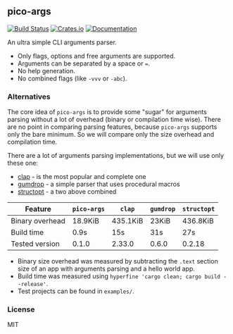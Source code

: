 ## pico-args
[![Build Status](https://travis-ci.org/RazrFalcon/pico-args.svg?branch=master)](https://travis-ci.org/RazrFalcon/pico-args)
[![Crates.io](https://img.shields.io/crates/v/pico-args.svg)](https://crates.io/crates/pico-args)
[![Documentation](https://docs.rs/pico-args/badge.svg)](https://docs.rs/pico-args)

An ultra simple CLI arguments parser.

- Only flags, options and free arguments are supported.
- Arguments can be separated by a space or `=`.
- No help generation.
- No combined flags (like `-vvv` or `-abc`).

### Alternatives

The core idea of `pico-args` is to provide some "sugar" for arguments parsing without
a lot of overhead (binary or compilation time wise).
There are no point in comparing parsing features, because `pico-args` supports
only the bare minimum. So we will compare only the size overhead and compilation time.

There are a lot of arguments parsing implementations, but we will use only these one:

- [clap](https://crates.io/crates/clap) - is the most popular and complete one
- [gumdrop](https://crates.io/crates/gumdrop) - a simple parser that uses procedural macros
- [structopt](https://crates.io/crates/structopt) - a two above combined

| Feature | `pico-args` | `clap` | `gumdrop` | `structopt` |
---|---|---|---|---
| Binary overhead | 18.9KiB | 435.1KiB | 23KiB | 436.8KiB |
| Build time | 0.9s | 15s | 31s | 27s |
| Tested version | 0.1.0 | 2.33.0 | 0.6.0 | 0.2.18 |

- Binary size overhead was measured by subtracting the `.text` section size of an app with
  arguments parsing and a hello world app.
- Build time was measured using `hyperfine 'cargo clean; cargo build --release'`.
- Test projects can be found in `examples/`.

### License

MIT
